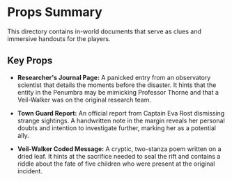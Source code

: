 # Props Summary

This directory contains in-world documents that serve as clues and immersive handouts for the players.

## Key Props

*   **Researcher's Journal Page:** A panicked entry from an observatory scientist that details the moments before the disaster. It hints that the entity in the Penumbra may be mimicking Professor Thorne and that a Veil-Walker was on the original research team.

*   **Town Guard Report:** An official report from Captain Eva Rost dismissing strange sightings. A handwritten note in the margin reveals her personal doubts and intention to investigate further, marking her as a potential ally.

*   **Veil-Walker Coded Message:** A cryptic, two-stanza poem written on a dried leaf. It hints at the sacrifice needed to seal the rift and contains a riddle about the fate of five children who were present at the original incident.